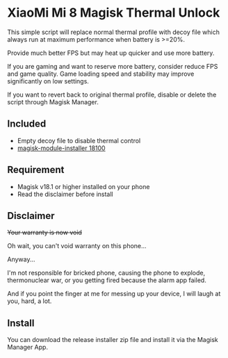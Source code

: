 # XiaoMi Mi 8  Magisk Thermal Unlock
This simple script will replace normal thermal profile with decoy file which always run at maximum performance when battery is >=20%.

Provide much better FPS but may heat up quicker and use more battery.

If you are gaming and want to reserve more battery, consider reduce FPS and game quality. Game loading speed and stability may improve significantly on low settings.

If you want to revert back to original thermal profile, disable or delete the script through Magisk Manager.

## Included

* Empty decoy file to disable thermal control
* [magisk-module-installer 18100](https://github.com/topjohnwu/magisk-module-installer)

## Requirement

* Magisk v18.1 or higher installed on your phone
* Read the disclaimer before install

## Disclaimer
~~Your warranty is now void~~


Oh wait, you can't void warranty on this phone...


Anyway...

I'm not responsible for bricked phone, causing the phone to explode, thermonuclear war, or you getting fired because the alarm app failed.

And if you point the finger at me for messing up your device, I will laugh at you, hard, a lot.

## Install

You can download the release installer zip file and install it via the Magisk Manager App.
